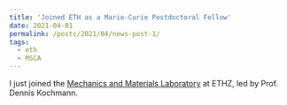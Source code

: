 ```yaml
---
title: 'Joined ETH as a Marie-Curie Postdoctoral Fellow'
date: 2021-04-01
permalink: /posts/2021/04/news-post-1/ 
tags:
  - eth
  - MSCA
---
```


I just joined the [Mechanics and Materials Laboratory](https://mm.ethz.ch/) at ETHZ, led by Prof. Dennis Kochmann.
